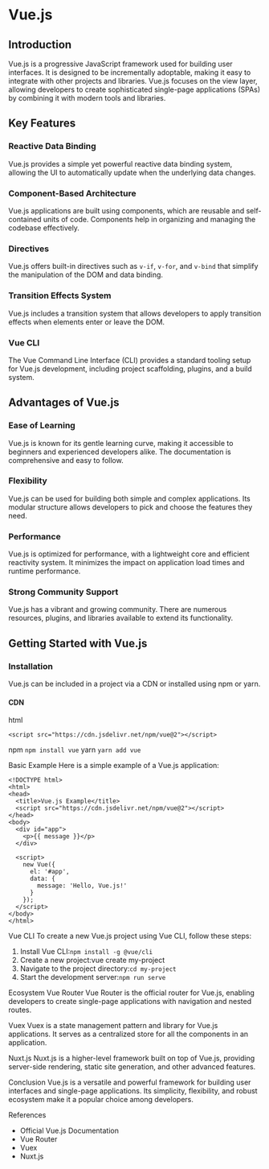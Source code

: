 # Vue.js

## Introduction
Vue.js is a progressive JavaScript framework used for building user interfaces. It is designed to be incrementally adoptable, making it easy to integrate with other projects and libraries. Vue.js focuses on the view layer, allowing developers to create sophisticated single-page applications (SPAs) by combining it with modern tools and libraries.

## Key Features

### Reactive Data Binding
Vue.js provides a simple yet powerful reactive data binding system, allowing the UI to automatically update when the underlying data changes.

### Component-Based Architecture
Vue.js applications are built using components, which are reusable and self-contained units of code. Components help in organizing and managing the codebase effectively.

### Directives
Vue.js offers built-in directives such as `v-if`, `v-for`, and `v-bind` that simplify the manipulation of the DOM and data binding.

### Transition Effects System
Vue.js includes a transition system that allows developers to apply transition effects when elements enter or leave the DOM.

### Vue CLI
The Vue Command Line Interface (CLI) provides a standard tooling setup for Vue.js development, including project scaffolding, plugins, and a build system.

## Advantages of Vue.js

### Ease of Learning
Vue.js is known for its gentle learning curve, making it accessible to beginners and experienced developers alike. The documentation is comprehensive and easy to follow.

### Flexibility
Vue.js can be used for building both simple and complex applications. Its modular structure allows developers to pick and choose the features they need.

### Performance
Vue.js is optimized for performance, with a lightweight core and efficient reactivity system. It minimizes the impact on application load times and runtime performance.

### Strong Community Support
Vue.js has a vibrant and growing community. There are numerous resources, plugins, and libraries available to extend its functionality.

## Getting Started with Vue.js

### Installation
Vue.js can be included in a project via a CDN or installed using npm or yarn.

#### CDN
html
```
<script src="https://cdn.jsdelivr.net/npm/vue@2"></script>
```

npm
`npm install vue`
yarn
`yarn add vue`

Basic Example
Here is a simple example of a Vue.js application:
```
<!DOCTYPE html>
<html>
<head>
  <title>Vue.js Example</title>
  <script src="https://cdn.jsdelivr.net/npm/vue@2"></script>
</head>
<body>
  <div id="app">
    <p>{{ message }}</p>
  </div>

  <script>
    new Vue({
      el: '#app',
      data: {
        message: 'Hello, Vue.js!'
      }
    });
  </script>
</body>
</html>
```

Vue CLI
To create a new Vue.js project using Vue CLI, follow these steps:

1. Install Vue CLI:`npm install -g @vue/cli`
2. Create a new project:vue create my-project
3. Navigate to the project directory:`cd my-project`
4. Start the development server:`npm run serve`

Ecosystem
Vue Router
Vue Router is the official router for Vue.js, enabling developers to create single-page applications with navigation and nested routes.

Vuex
Vuex is a state management pattern and library for Vue.js applications. It serves as a centralized store for all the components in an application.

Nuxt.js
Nuxt.js is a higher-level framework built on top of Vue.js, providing server-side rendering, static site generation, and other advanced features.

Conclusion
Vue.js is a versatile and powerful framework for building user interfaces and single-page applications. Its simplicity, flexibility, and robust ecosystem make it a popular choice among developers.

References
- Official Vue.js Documentation
- Vue Router
- Vuex
- Nuxt.js





